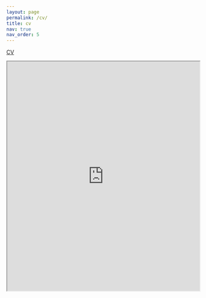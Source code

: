 ```yaml
---
layout: page
permalink: /cv/
title: cv
nav: true
nav_order: 5
---
```


[CV](https://drive.google.com/file/d/1-JktzR1QJMgRNRa8Iy_RiueLKXC8E46G/view)


<iframe src="https://drive.google.com/file/d/1-JktzR1QJMgRNRa8Iy_RiueLKXC8E46G/preview" style="width:100%;height:600px;"></iframe>

